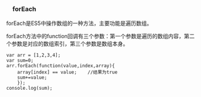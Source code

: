 ### 　forEach
forEach是ES5中操作数组的一种方法，主要功能是遍历数组。

forEach方法中的function回调有三个参数：第一个参数是遍历的数组内容，第二个参数是对应的数组索引，第三个参数是数组本身。

    var arr = [1,2,3,4];
    var sum=0;
    arr.forEach(function(value,index,array){
        array[index] == value;    //结果为true
        sum+=value;  
        });
    console.log(sum);   